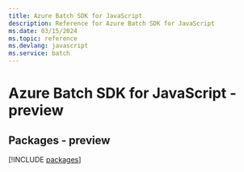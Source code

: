 ```yaml
---
title: Azure Batch SDK for JavaScript
description: Reference for Azure Batch SDK for JavaScript
ms.date: 03/15/2024
ms.topic: reference
ms.devlang: javascript
ms.service: batch
---
```

# Azure Batch SDK for JavaScript - preview
## Packages - preview
[!INCLUDE [packages](batch-index.md)]